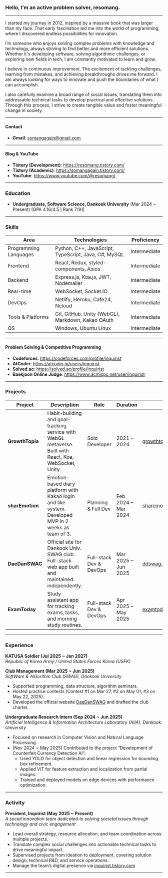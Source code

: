 ### Hello, I’m an active problem solver, **resomang**.  
------

I started my journey in 2012, inspired by a massive book that was larger than my face. That early fascination led me into the world of programming, where I discovered endless possibilities for innovation.  

I’m someone who enjoys solving complex problems with knowledge and technology, always striving to find better and more efficient solutions. Whether it's developing software, solving algorithmic challenges, or exploring new fields in tech, I am constantly motivated to learn and grow.  

I believe in continuous improvement. The excitement of tackling challenges, learning from mistakes, and achieving breakthroughs drives me forward. I am always looking for ways to innovate and push the boundaries of what I can accomplish.

I also carefully examine a broad range of social issues, translating them into addressable technical tasks to develop practical and effective solutions. Through this process, I strive to create tangible value and foster meaningful change in society.  

-----
#### Contact
- **Gmail**: somangagain@gmail.com
-----
#### Blog & YouTube
- **Tistory (Development)**: https://resomang.tistory.com/
- **Tistory (Academic)**: https://somangagain.tistory.com/
- **YouTube**: https://www.youtube.com/@resomang/
-----
### Education
- **Undergraduate, Software Science, Dankook University** (Mar 2024 ~ Present) [GPA 4.16/4.5 | Rank 7/91]
-----
### Skills
| Area                  | Technologies                                            | Proficiency         |
|-----------------------|---------------------------------------------------------|---------------------|
| Programming Languages | Python, C++, JavaScript, TypeScript, Java, C#, MySQL   | Intermediate            |
| Frontend              | React, Redux, styled-components, Axios                 | Intermediate            |
| Backend               | Express.js, Koa.js, JWT, Nodemailer                    | Intermediate        |
| Real-time             | WebSocket, Socket.IO                                   | Intermediate        |
| DevOps                | Netlify, Heroku, Cafe24, Ncloud                        | Intermediate        |
| Tools & Platforms     | Git, GitHub, Unity (WebGL), Markdown, Kakao OAuth      | Intermediate      |
| OS                    | Windows, Ubuntu Linux                                  | Intermediate            |
-----
#### Problem Solving & Competitive Programming
- **Codeforces**: https://codeforces.com/profile/inquirist
- **AtCoder**: https://atcoder.jp/users/inquirist
- **Solved.ac**: https://solved.ac/profile/inquirist
- **Baekjoon Online Judge**: https://www.acmicpc.net/user/inquirist
-----
### Projects
| Project        | Description                                                                                                   | Role                      | Duration                 | Link                                   |
|-----------------|--------------------------------------------------------------------------------------------------------------|---------------------------|--------------------------|----------------------------------------|
| **GrowthTopia** | Habit-building and goal-tracking service with WebGL metaverse. Built with React, Koa, WebSocket, Unity.      | Solo Developer            | 2021 – 2024              | [growthtopia.net](https://growthtopia.net) |
| **sharEmotion** | Emotion-based diary platform with Kakao login and like system. Developed MVP in 2 weeks as team of 3.        | Planning & Full Dev       | Feb 2024 – Mar 2024      | [sharemotion.co.kr](https://sharemotion.co.kr) |
| **DaeDanSWAG**  | Official site for Dankook Univ. SWAG club. Full-stack web app built and maintained independently.            | Full-stack Dev & DevOps   | Mar 2025 – Jun 2025       | [ddswag.kr](https://ddswag.kr)         |
| **ExamToday**   | Study assistant app for tracking exams, tasks, and morning study routines.                                   | Full-stack Dev & DevOps   | Apr 2025 – May 2025       | [examtoday.inquirist.net](https://examtoday.inquirist.net) |
-----
### Experience
**KATUSA Soldier (Jul 2025 ~ Jan 2027)**  
*Republic of Korea Army / United States Forces Korea (USFK)*

**Club Management (Mar 2025 ~ Jun 2025)**  
*SoftWare & AlGorithm Club (SWAG), Dankook University*
- Supported programming, data structure, algorithm seminars.
- Hosted practice contests (Contest #1 on Mar 27, #2 on May 01, #3 on May 22, 2025).
- Developed the official website [DaeDanSWAG](https://ddswag.kr) and drafted the club charter.  

**Undergraduate Research Intern (Sep 2024 ~ Jun 2025)**  
*Artificial Intelligence & Information Architecture Laboratory (AIIA), Dankook University*  
- Focused on research in Computer Vision and Natural Language Processing.
- (Nov 2024 ~ May 2025) Contributed to the project “Development of Counterfeit Currency Detection AI”:
  - Used YOLO for object detection and linear regression for bounding box refinement.
  - Applied ViT for feature extraction and localization from partial images.
  - Trained and deployed models on edge devices with performance optimization.
-----
### Activity
**President, Inquirist (May 2025 \~ Present)**  
*A social innovation team dedicated to solving societal issues through technology and civic engagement*  
- Lead overall strategy, resource allocation, and team coordination across multiple projects.
- Translate complex social challenges into actionable technical tasks to drive meaningful impact.
- Supervised projects from ideation to deployment, covering solution design, technical R\&D, and service operations.
- Manage the team’s digital presence via [inquirist.tistory.com](https://inquirist.tistory.com)
-----
